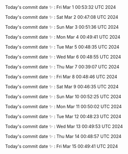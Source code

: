 Today's commit date ✨ : Fri Mar 1 00:53:32 UTC 2024 

Today's commit date ✨ : Sat Mar 2 00:47:08 UTC 2024 

Today's commit date ✨ : Sun Mar 3 00:51:36 UTC 2024 

Today's commit date ✨ : Mon Mar 4 00:49:41 UTC 2024 

Today's commit date ✨ : Tue Mar 5 00:48:35 UTC 2024 

Today's commit date ✨ : Wed Mar 6 00:48:55 UTC 2024 

Today's commit date ✨ : Thu Mar 7 00:39:07 UTC 2024 

Today's commit date ✨ : Fri Mar 8 00:48:46 UTC 2024 

Today's commit date ✨ : Sat Mar 9 00:46:35 UTC 2024 

Today's commit date ✨ : Sun Mar 10 00:52:25 UTC 2024 

Today's commit date ✨ : Mon Mar 11 00:50:02 UTC 2024 

Today's commit date ✨ : Tue Mar 12 00:48:23 UTC 2024 

Today's commit date ✨ : Wed Mar 13 00:49:53 UTC 2024 

Today's commit date ✨ : Thu Mar 14 00:48:57 UTC 2024 

Today's commit date ✨ : Fri Mar 15 00:49:41 UTC 2024 

